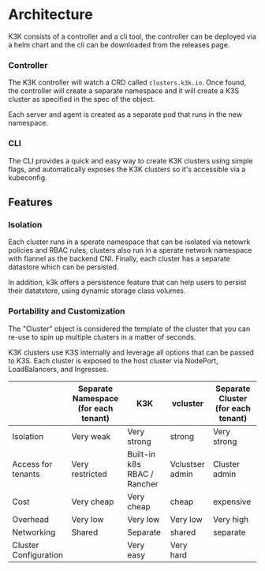 # Architecture

K3K consists of a controller and a cli tool, the controller can be deployed via a helm chart and the cli can be downloaded from the releases page.

### Controller

The K3K controller will watch a CRD called `clusters.k3k.io`. Once found, the controller will create a separate namespace and it will create a K3S cluster as specified in the spec of the object.

Each server and agent is created as a separate pod that runs in the new namespace.

### CLI

The CLI provides a quick and easy way to create K3K clusters using simple flags, and automatically exposes the K3K clusters so it's accessible via a kubeconfig.

## Features

### Isolation

Each cluster runs in a sperate namespace that can be isolated via netowrk policies and RBAC rules, clusters also run in a sperate network namespace with flannel as the backend CNI. Finally, each cluster has a separate datastore which can be persisted.

In addition, k3k offers a persistence feature that can help users to persist their datatstore, using dynamic storage class volumes.

### Portability and Customization

The "Cluster" object is considered the template of the cluster that you can re-use to spin up multiple clusters in a matter of seconds.

K3K clusters use K3S internally and leverage all options that can be passed to K3S. Each cluster is exposed to the host cluster via NodePort, LoadBalancers, and Ingresses.


|                       | Separate Namespace  (for each tenant) | K3K                          | vcluster        | Separate Cluster (for each tenant) |
|-----------------------|---------------------------------------|------------------------------|-----------------|------------------------------------|
| Isolation             | Very weak                             | Very strong                  | strong          | Very strong                        |
| Access for tenants    | Very restricted                       | Built-in k8s RBAC / Rancher  | Vclustser admin | Cluster admin                      |
| Cost                  | Very cheap                            | Very cheap                   | cheap           | expensive                          |
| Overhead              | Very low                              | Very low                     | Very low        | Very high                          |
| Networking            | Shared                                | Separate                     | shared          | separate                           |
| Cluster Configuration |                                       | Very easy                    | Very hard       |                                    |

